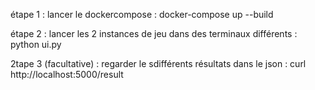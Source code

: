 étape 1 : 
lancer le dockercompose :  docker-compose up --build

étape 2 :
lancer les 2 instances de jeu dans des terminaux différents : python ui.py

2tape 3 (facultative) :
regarder le sdifférents résultats dans le json : curl http://localhost:5000/result